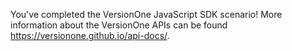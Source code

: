 You've completed the VersionOne JavaScript SDK scenario! More information about the VersionOne APIs can be found https://versionone.github.io/api-docs/.
